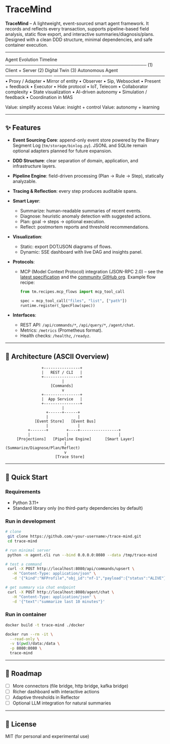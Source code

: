# TraceMind

**TraceMind** – A lightweight, event-sourced smart agent framework.
It records and reflects every transaction, supports pipeline-based field analysis, static flow export, and interactive summaries/diagnosis/plans.
Designed with a clean DDD structure, minimal dependencies, and safe container execution.

---

Agent Evolution Timeline
─────────────────────────────────────────────
(1) Client + Server        (2) Digital Twin         (3) Autonomous Agent
    ───────────────        ───────────────          ────────────────────
    • Proxy / Adapter      • Mirror of entity       • Observer
    • Sip, Websocket       • Present + feedback     • Executor
    • Hide protocol        • IoT, Telecom           • Collaborator
      complexity           • State visualization    • AI-driven autonomy
                           • Simulation / feedback  • Coordination in MAS

 Value: simplify access    Value: insight + control Value: autonomy + learning

---

## ✨ Features

* **Event Sourcing Core**: append-only event store powered by the Binary Segment Log (`tm/storage/binlog.py`). JSONL and SQLite remain optional adapters planned for future expansion.
* **DDD Structure**: clear separation of domain, application, and infrastructure layers.
* **Pipeline Engine**: field-driven processing (Plan → Rule → Step), statically analyzable.
* **Tracing & Reflection**: every step produces auditable spans.
* **Smart Layer**:

  * Summarize: human-readable summaries of recent events.
  * Diagnose: heuristic anomaly detection with suggested actions.
  * Plan: goal → steps → optional execution.
  * Reflect: postmortem reports and threshold recommendations.
* **Visualization**:

  * Static: export DOT/JSON diagrams of flows.
  * Dynamic: SSE dashboard with live DAG and insights panel.
* **Protocols**:

  * MCP (Model Context Protocol) integration (JSON-RPC 2.0) – see the
    [latest specification](https://modelcontextprotocol.io/specification/latest)
    and the [community GitHub org](https://github.com/modelcontextprotocol).
    Example flow recipe:
    ```python
    from tm.recipes.mcp_flows import mcp_tool_call

    spec = mcp_tool_call("files", "list", ["path"])
    runtime.register(_SpecFlow(spec))
    ```
* **Interfaces**:

  * REST API: `/api/commands/*`, `/api/query/*`, `/agent/chat`.
  * Metrics: `/metrics` (Prometheus format).
  * Health checks: `/healthz`, `/readyz`.

---

## 📂 Architecture (ASCII Overview)

```
                +----------------+
                |   REST / CLI   |
                +----------------+
                         |
                    [Commands]
                         v
                +----------------+
                |  App Service   |
                +----------------+
                         |
                  +------+------+
                  |             |
             [Event Store]   [Event Bus]
                  |             |
          +-------+        +----+-----------------+
          |                |                      |
     [Projections]   [Pipeline Engine]      [Smart Layer]
                          |              (Summarize/Diagnose/Plan/Reflect)
                          v
                      [Trace Store]
```

---

## 🚀 Quick Start

### Requirements

* Python 3.11+
* Standard library only (no third-party dependencies by default)

### Run in development

```bash
# clone
 git clone https://github.com/<your-username>/trace-mind.git
 cd trace-mind

# run minimal server
 python -m agent.cli run --bind 0.0.0.0:8080 --data /tmp/trace-mind

# test a command
 curl -X POST http://localhost:8080/api/commands/upsert \
   -H "Content-Type: application/json" \
   -d '{"kind":"NFProfile","obj_id":"nf-1","payload":{"status":"ALIVE"}}'

# get summary via chat endpoint
 curl -X POST http://localhost:8080/agent/chat \
   -H "Content-Type: application/json" \
   -d '{"text":"summarize last 10 minutes"}'
```

### Run in container

```bash
docker build -t trace-mind ./docker

docker run --rm -it \
  --read-only \
  -v $(pwd)/data:/data \
  -p 8080:8080 \
  trace-mind
```

---

## 🧩 Roadmap

* [ ] More connectors (file bridge, http bridge, kafka bridge)
* [ ] Richer dashboard with interactive actions
* [ ] Adaptive thresholds in Reflector
* [ ] Optional LLM integration for natural summaries

---

## 📜 License

MIT (for personal and experimental use)
